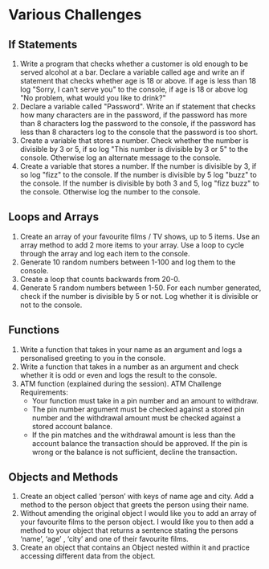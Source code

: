 # Various Challenges

## If Statements

1. Write a program that checks whether a customer is old enough to be served alcohol at a bar. Declare a variable called age and write an if statement that checks whether age is 18 or above. If age is less than 18 log "Sorry, I can't serve you" to the console, if age is 18 or above log "No problem, what would you like to drink?"
1. Declare a variable called "Password". Write an if statement that checks how many characters are in the password, if the password has more than 8 characters log the password to the console, if the password has less than 8 characters log to the console that the password is too short.
1. Create a variable that stores a number. Check whether the number is divisible by 3 or 5, if so log "This number is divisible by 3 or 5" to the console. Otherwise log an alternate message to the console.
1. Create a variable that stores a number. If the number is divisible by 3, if so log "fizz" to the console. If the number is divisible by 5 log "buzz" to the console. If the number is divisible by both 3 and 5, log "fizz buzz" to the console. Otherwise log the number to the console.

## Loops and Arrays

1. Create an array of your favourite films / TV shows, up to 5 items. Use an array method to add 2 more items to your array. Use a loop to cycle through the array and log each item to the console.
1. Generate 10 random numbers between 1-100 and log them to the console.
1. Create a loop that counts backwards from 20-0.
1. Generate 5 random numbers between 1-50. For each number generated, check if the number is divisible by 5 or not. Log whether it is divisible or not to the console.

## Functions

1. Write a function that takes in your name as an argument and logs a personalised greeting to you in the console.
1. Write a function that takes in a number as an argument and check whether it is odd or even and logs the result to the console.
1. ATM function (explained during the session). ATM Challenge Requirements:
    - Your function must take in a pin number and an amount to withdraw.
    - The pin number argument must be checked against a stored pin number and the withdrawal amount must be checked against a stored account balance.
    - If the pin matches and the withdrawal amount is less than the account balance the transaction should be approved. If the pin is wrong or the balance is not sufficient, decline the transaction.

## Objects and Methods

1. Create an object called ‘person’ with keys of name age and city. Add a method to the person object that greets the person using their name.
1. Without amending the original object I would like you to add an array of your favourite films to the person object. I would like you to then add a method to your object that returns a sentence stating the persons ‘name’, ‘age’ , ‘city’ and one of their favourite films.
1. Create an object that contains an Object nested within it and practice accessing different data from the object.
